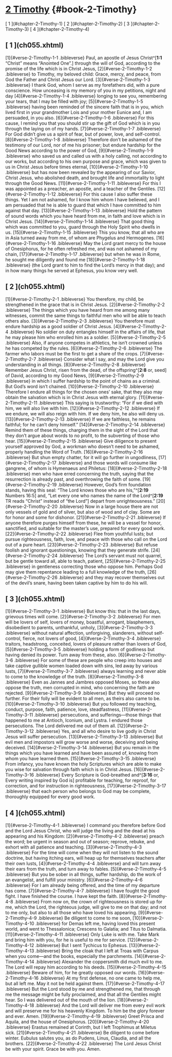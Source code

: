 # [2 Timothy](ch001.xhtml) {#book-2-Timothy}

<div id="chapterlinks-2-Timothy" class="chapterlinks">[&nbsp;1&nbsp;](#chapter-2-Timothy-1) [&nbsp;2&nbsp;](#chapter-2-Timothy-2) [&nbsp;3&nbsp;](#chapter-2-Timothy-3) [&nbsp;4&nbsp;](#chapter-2-Timothy-4) </div>

<h2 class="chaptertitle">[&nbsp;1&nbsp;](ch055.xhtml)<span><span id="chapter-2-Timothy-1"></span></span></h2>
 
[1]{#verse-2-Timothy-1-1 .bibleverse} Paul, an apostle of Jesus Christ^[**1:1** “Christ” means “Anointed One”.] through the will of God, according to the promise of the life which is in Christ Jesus, [2]{#verse-2-Timothy-1-2 .bibleverse} to Timothy, my beloved child: Grace, mercy, and peace, from God the Father and Christ Jesus our Lord. 
[3]{#verse-2-Timothy-1-3 .bibleverse} I thank God, whom I serve as my forefathers did, with a pure conscience. How unceasing is my memory of you in my petitions, night and day [4]{#verse-2-Timothy-1-4 .bibleverse} longing to see you, remembering your tears, that I may be filled with joy; [5]{#verse-2-Timothy-1-5 .bibleverse} having been reminded of the sincere faith that is in you, which lived first in your grandmother Lois and your mother Eunice and, I am persuaded, in you also. 
[6]{#verse-2-Timothy-1-6 .bibleverse} For this cause, I remind you that you should stir up the gift of God which is in you through the laying on of my hands. [7]{#verse-2-Timothy-1-7 .bibleverse} For God didn’t give us a spirit of fear, but of power, love, and self-control. [8]{#verse-2-Timothy-1-8 .bibleverse} Therefore don’t be ashamed of the testimony of our Lord, nor of me his prisoner; but endure hardship for the Good News according to the power of God, [9]{#verse-2-Timothy-1-9 .bibleverse} who saved us and called us with a holy calling, not according to our works, but according to his own purpose and grace, which was given to us in Christ Jesus before times eternal, [10]{#verse-2-Timothy-1-10 .bibleverse} but has now been revealed by the appearing of our Savior, Christ Jesus, who abolished death, and brought life and immortality to light through the Good News. [11]{#verse-2-Timothy-1-11 .bibleverse} For this I was appointed as a preacher, an apostle, and a teacher of the Gentiles. [12]{#verse-2-Timothy-1-12 .bibleverse} For this cause I also suffer these things. 
Yet I am not ashamed, for I know him whom I have believed, and I am persuaded that he is able to guard that which I have committed to him against that day. 
[13]{#verse-2-Timothy-1-13 .bibleverse} Hold the pattern of sound words which you have heard from me, in faith and love which is in Christ Jesus. [14]{#verse-2-Timothy-1-14 .bibleverse} That good thing which was committed to you, guard through the Holy Spirit who dwells in us. 
[15]{#verse-2-Timothy-1-15 .bibleverse} This you know, that all who are in Asia turned away from me, of whom are Phygelus and Hermogenes. [16]{#verse-2-Timothy-1-16 .bibleverse} May the Lord grant mercy to the house of Onesiphorus, for he often refreshed me, and was not ashamed of my chain, [17]{#verse-2-Timothy-1-17 .bibleverse} but when he was in Rome, he sought me diligently and found me [18]{#verse-2-Timothy-1-18 .bibleverse} (the Lord grant to him to find the Lord’s mercy in that day); and in how many things he served at Ephesus, you know very well. 

<h2 class="chaptertitle">[&nbsp;2&nbsp;](ch055.xhtml)<span><span id="chapter-2-Timothy-2"></span></span></h2>
 
[1]{#verse-2-Timothy-2-1 .bibleverse} You therefore, my child, be strengthened in the grace that is in Christ Jesus. [2]{#verse-2-Timothy-2-2 .bibleverse} The things which you have heard from me among many witnesses, commit the same things to faithful men who will be able to teach others also. [3]{#verse-2-Timothy-2-3 .bibleverse} You therefore must endure hardship as a good soldier of Christ Jesus. [4]{#verse-2-Timothy-2-4 .bibleverse} No soldier on duty entangles himself in the affairs of life, that he may please him who enrolled him as a soldier. [5]{#verse-2-Timothy-2-5 .bibleverse} Also, if anyone competes in athletics, he isn’t crowned unless he has competed by the rules. [6]{#verse-2-Timothy-2-6 .bibleverse} The farmer who labors must be the first to get a share of the crops. [7]{#verse-2-Timothy-2-7 .bibleverse} Consider what I say, and may the Lord give you understanding in all things. 
[8]{#verse-2-Timothy-2-8 .bibleverse} Remember Jesus Christ, risen from the dead, of the offspring^[**2:8** or, seed] of David, according to my Good News, [9]{#verse-2-Timothy-2-9 .bibleverse} in which I suffer hardship to the point of chains as a criminal. But God’s word isn’t chained. [10]{#verse-2-Timothy-2-10 .bibleverse} Therefore I endure all things for the chosen ones’ sake, that they also may obtain the salvation which is in Christ Jesus with eternal glory. [11]{#verse-2-Timothy-2-11 .bibleverse} This saying is trustworthy: “For if we died with him, we will also live with him. [12]{#verse-2-Timothy-2-12 .bibleverse} If we endure, we will also reign with him. If we deny him, he also will deny us. [13]{#verse-2-Timothy-2-13 .bibleverse} If we are faithless, he remains faithful; for he can’t deny himself.” 
[14]{#verse-2-Timothy-2-14 .bibleverse} Remind them of these things, charging them in the sight of the Lord that they don’t argue about words to no profit, to the subverting of those who hear. 
[15]{#verse-2-Timothy-2-15 .bibleverse} Give diligence to present yourself approved by God, a workman who doesn’t need to be ashamed, properly handling the Word of Truth. [16]{#verse-2-Timothy-2-16 .bibleverse} But shun empty chatter, for it will go further in ungodliness, [17]{#verse-2-Timothy-2-17 .bibleverse} and those words will consume like gangrene, of whom is Hymenaeus and Philetus: [18]{#verse-2-Timothy-2-18 .bibleverse} men who have erred concerning the truth, saying that the resurrection is already past, and overthrowing the faith of some. [19]{#verse-2-Timothy-2-19 .bibleverse} However, God’s firm foundation stands, having this seal: “The Lord knows those who are his,”^[**2:19** Numbers 16:5] and, “Let every one who names the name of the Lord^[**2:19** TR reads “Christ” instead of “the Lord”] depart from unrighteousness.” 
[20]{#verse-2-Timothy-2-20 .bibleverse} Now in a large house there are not only vessels of gold and of silver, but also of wood and of clay. Some are for honor and some for dishonor. [21]{#verse-2-Timothy-2-21 .bibleverse} If anyone therefore purges himself from these, he will be a vessel for honor, sanctified, and suitable for the master’s use, prepared for every good work. 
[22]{#verse-2-Timothy-2-22 .bibleverse} Flee from youthful lusts; but pursue righteousness, faith, love, and peace with those who call on the Lord out of a pure heart. [23]{#verse-2-Timothy-2-23 .bibleverse} But refuse foolish and ignorant questionings, knowing that they generate strife. [24]{#verse-2-Timothy-2-24 .bibleverse} The Lord’s servant must not quarrel, but be gentle toward all, able to teach, patient, [25]{#verse-2-Timothy-2-25 .bibleverse} in gentleness correcting those who oppose him. Perhaps God may give them repentance leading to a full knowledge of the truth, [26]{#verse-2-Timothy-2-26 .bibleverse} and they may recover themselves out of the devil’s snare, having been taken captive by him to do his will. 

<h2 class="chaptertitle">[&nbsp;3&nbsp;](ch055.xhtml)<span><span id="chapter-2-Timothy-3"></span></span></h2>
 
[1]{#verse-2-Timothy-3-1 .bibleverse} But know this: that in the last days, grievous times will come. [2]{#verse-2-Timothy-3-2 .bibleverse} For men will be lovers of self, lovers of money, boastful, arrogant, blasphemers, disobedient to parents, unthankful, unholy, [3]{#verse-2-Timothy-3-3 .bibleverse} without natural affection, unforgiving, slanderers, without self-control, fierce, not lovers of good, [4]{#verse-2-Timothy-3-4 .bibleverse} traitors, headstrong, conceited, lovers of pleasure rather than lovers of God, [5]{#verse-2-Timothy-3-5 .bibleverse} holding a form of godliness but having denied its power. Turn away from these, also. [6]{#verse-2-Timothy-3-6 .bibleverse} For some of these are people who creep into houses and take captive gullible women loaded down with sins, led away by various lusts, [7]{#verse-2-Timothy-3-7 .bibleverse} always learning and never able to come to the knowledge of the truth. [8]{#verse-2-Timothy-3-8 .bibleverse} Even as Jannes and Jambres opposed Moses, so these also oppose the truth, men corrupted in mind, who concerning the faith are rejected. [9]{#verse-2-Timothy-3-9 .bibleverse} But they will proceed no further. For their folly will be evident to all men, as theirs also came to be. 
[10]{#verse-2-Timothy-3-10 .bibleverse} But you followed my teaching, conduct, purpose, faith, patience, love, steadfastness, [11]{#verse-2-Timothy-3-11 .bibleverse} persecutions, and sufferings—those things that happened to me at Antioch, Iconium, and Lystra. I endured those persecutions. The Lord delivered me out of them all. [12]{#verse-2-Timothy-3-12 .bibleverse} Yes, and all who desire to live godly in Christ Jesus will suffer persecution. [13]{#verse-2-Timothy-3-13 .bibleverse} But evil men and impostors will grow worse and worse, deceiving and being deceived. [14]{#verse-2-Timothy-3-14 .bibleverse} But you remain in the things which you have learned and have been assured of, knowing from whom you have learned them. [15]{#verse-2-Timothy-3-15 .bibleverse} From infancy, you have known the holy Scriptures which are able to make you wise for salvation through faith which is in Christ Jesus. [16]{#verse-2-Timothy-3-16 .bibleverse} Every Scripture is God-breathed and^[**3:16** or, Every writing inspired by God is] profitable for teaching, for reproof, for correction, and for instruction in righteousness, [17]{#verse-2-Timothy-3-17 .bibleverse} that each person who belongs to God may be complete, thoroughly equipped for every good work.

<h2 class="chaptertitle">[&nbsp;4&nbsp;](ch055.xhtml)<span><span id="chapter-2-Timothy-4"></span></span></h2>
 
[1]{#verse-2-Timothy-4-1 .bibleverse} I command you therefore before God and the Lord Jesus Christ, who will judge the living and the dead at his appearing and his Kingdom: [2]{#verse-2-Timothy-4-2 .bibleverse} preach the word; be urgent in season and out of season; reprove, rebuke, and exhort with all patience and teaching. [3]{#verse-2-Timothy-4-3 .bibleverse} For the time will come when they will not listen to the sound doctrine, but having itching ears, will heap up for themselves teachers after their own lusts, [4]{#verse-2-Timothy-4-4 .bibleverse} and will turn away their ears from the truth, and turn away to fables. [5]{#verse-2-Timothy-4-5 .bibleverse} But you be sober in all things, suffer hardship, do the work of an evangelist, and fulfill your ministry. 
[6]{#verse-2-Timothy-4-6 .bibleverse} For I am already being offered, and the time of my departure has come. [7]{#verse-2-Timothy-4-7 .bibleverse} I have fought the good fight. I have finished the course. I have kept the faith. [8]{#verse-2-Timothy-4-8 .bibleverse} From now on, the crown of righteousness is stored up for me, which the Lord, the righteous judge, will give to me on that day; and not to me only, but also to all those who have loved his appearing. 
[9]{#verse-2-Timothy-4-9 .bibleverse} Be diligent to come to me soon, [10]{#verse-2-Timothy-4-10 .bibleverse} for Demas left me, having loved this present world, and went to Thessalonica; Crescens to Galatia; and Titus to Dalmatia. [11]{#verse-2-Timothy-4-11 .bibleverse} Only Luke is with me. Take Mark and bring him with you, for he is useful to me for service. [12]{#verse-2-Timothy-4-12 .bibleverse} But I sent Tychicus to Ephesus. [13]{#verse-2-Timothy-4-13 .bibleverse} Bring the cloak that I left at Troas with Carpus when you come—and the books, especially the parchments. [14]{#verse-2-Timothy-4-14 .bibleverse} Alexander the coppersmith did much evil to me. The Lord will repay him according to his deeds. [15]{#verse-2-Timothy-4-15 .bibleverse} Beware of him, for he greatly opposed our words. 
[16]{#verse-2-Timothy-4-16 .bibleverse} At my first defense, no one came to help me, but all left me. May it not be held against them. [17]{#verse-2-Timothy-4-17 .bibleverse} But the Lord stood by me and strengthened me, that through me the message might be fully proclaimed, and that all the Gentiles might hear. So I was delivered out of the mouth of the lion. [18]{#verse-2-Timothy-4-18 .bibleverse} And the Lord will deliver me from every evil work and will preserve me for his heavenly Kingdom. To him be the glory forever and ever. Amen. 
[19]{#verse-2-Timothy-4-19 .bibleverse} Greet Prisca and Aquila, and the house of Onesiphorus. [20]{#verse-2-Timothy-4-20 .bibleverse} Erastus remained at Corinth, but I left Trophimus at Miletus sick. [21]{#verse-2-Timothy-4-21 .bibleverse} Be diligent to come before winter. Eubulus salutes you, as do Pudens, Linus, Claudia, and all the brothers. 
[22]{#verse-2-Timothy-4-22 .bibleverse} The Lord Jesus Christ be with your spirit. Grace be with you. Amen. 